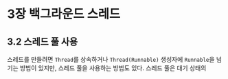 # 3장 백그라운드 스레드

## 3.2 스레드 풀 사용
스레드를 만들려면 `Thread`를 상속하거나 `Thread(Runnable)` 생성자에 `Runnable`을 넘기는 방법이 있지만, 스레드 풀을 사용하는 방법도 있다. 스레드 풀은 대기 상태의 
